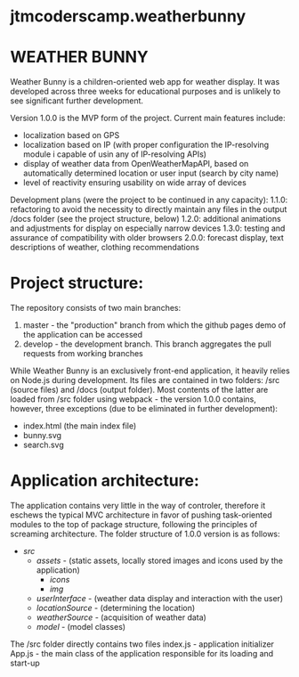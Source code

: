 # jtmcoderscamp.weatherbunny
# WEATHER BUNNY

Weather Bunny is a children-oriented web app for weather display.
It was developed across three weeks for educational purposes and is unlikely to see significant further development.

Version 1.0.0 is the MVP form of the project. Current main features include:
 - localization based on GPS
 - localization based on IP (with proper configuration the IP-resolving module i capable of usin any of IP-resolving APIs)
 - display of weather data from OpenWeatherMapAPI, based on automatically determined location or user input (search by city name)
 - level of reactivity ensuring usability on wide array of devices
 
 Development plans (were the project to be continued in any capacity):
 1.1.0: refactoring to avoid the necessity to directly maintain any files in the output /docs folder (see the project structure, below)
 1.2.0: additional animations and adjustments for display on especially narrow devices
 1.3.0: testing and assurance of compatibility with older browsers
 2.0.0: forecast display, text descriptions of weather, clothing recommendations

# Project structure:
The repository consists of two main branches:
1. master - the "production" branch from which the github pages demo of the application can be accessed
2. develop - the development branch. This branch aggregates the pull requests from working branches

While Weather Bunny is an exclusively front-end application, it heavily relies on Node.js during development. Its files are contained in two folders: /src (source files) and /docs (output folder). Most contents of the latter are loaded from /src folder using webpack - the version 1.0.0 contains, however, three exceptions (due to be eliminated in further development):
 - index.html (the main index file)
 - bunny.svg
 - search.svg

# Application architecture:
The application contains very little in the way of controler, therefore it eschews the typical MVC architecture in favor of pushing task-oriented modules to the top of package structure, following the principles of screaming architecture. The folder structure of 1.0.0 version is as follows:

 - *src*
    - *assets*  - (static assets, locally stored images and icons used by the application)
      - *icons*
      - *img*
    - *userInterface* - (weather data display and interaction with the user)
    - *locationSource* - (determining the location)
    - *weatherSource* - (acquisition of weather data)
    - *model* - (model classes)

The /src folder directly contains two files
index.js - application initializer
App.js - the main class of the application responsible for its loading and start-up
